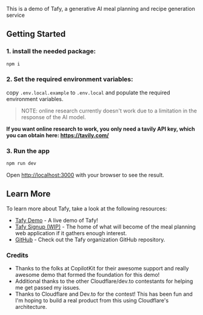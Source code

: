 This is a demo of Tafy, a generative AI meal planning and recipe generation service

## Getting Started

### 1. install the needed package:

```bash
npm i
```

### 2. Set the required environment variables:

copy `.env.local.example` to `.env.local` and populate the required environment variables.

> NOTE: online research currently doesn't work due to a limitation in the response of the AI
> model.

**If you want online research to work, you only need a tavily API key, which you can obtain here: https://tavily.com/**

### 3. Run the app

```bash
npm run dev
```
Open [http://localhost:3000](http://localhost:3000) with your browser to see the result.


## Learn More

To learn more about Tafy, take a look at the following resources:

- [Tafy Demo](https://tafy.recipe) - A live demo of Tafy!
- [Tafy Signup (WIP)](https://tafy.io) - The home of what will become of the meal planning
  web application if it gathers enough interest.
- [GitHub](https://github.com/tafy-io) - Check out the Tafy organization GitHub repository.

### Credits

- Thanks to the folks at CopilotKit for their awesome support and really awesome
  demo that formed the foundation for this demo!
- Additional thanks to the other Cloudflare/dev.to contestants for helping me get passed my
  issues.
- Thanks to Cloudflare and Dev.to for the contest!  This has been fun and I'm
  hoping to build a real product from this using Cloudflare's architecture.


